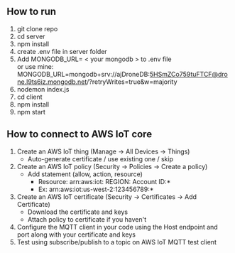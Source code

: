 ## How to run 
1. git clone repo
2. cd server
3. npm install
4. create .env file in server folder
5. Add MONGODB_URL= < your mongodb > to .env file <br> 
  or use mine: MONGODB_URL=mongodb+srv://ajDroneDB:5HSmZCo759tuFTCF@drone.l9ts6iz.mongodb.net/?retryWrites=true&w=majority
6. nodemon index.js
7. cd client
8. npm install
9. npm start


## How to connect to AWS IoT core
1. Create an AWS IoT thing (Manage -> All Devices -> Things)
    - Auto-generate certificate / use existing one / skip
2. Create an AWS IoT policy (Security -> Policies -> Create a policy)
    - Add statement (allow, action, resource)
        - Resource: arn:aws:iot: REGION: Account ID:*
        - Ex: arn:aws:iot:us-west-2:123456789:*
3. Create an AWS IoT certificate (Security -> Certificates -> Add Certificate)
    - Download the certificate and keys
    - Attach policy to certificate if you haven't
4. Configure the MQTT client in your code using the Host endpoint and port along with your certificate and keys
5. Test using subscribe/publish to a topic on AWS IoT MQTT test client


